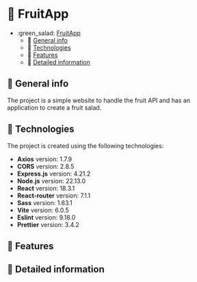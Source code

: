 # :green_salad: FruitApp

- :green\_salad: [FruitApp](#green_salad-fruitapp)
  - :grapes: [General info](#grapes-general-info)
  - :strawberry: [Technologies](#strawberry-technologies)
  - :banana: [Features](#banana-features)
  - :cherries: [Detailed information](#cherries-detailed-information)

## :grapes: General info

The project is a simple website to handle the fruit API and has an application to create a fruit salad.

## :strawberry: Technologies

The project is created using the following technologies:

- **Axios** version: 1.7.9
- **CORS** version: 2.8.5
- **Express.js** version: 4.21.2
- **Node.js** version: 22.13.0
- **React** version: 18.3.1
- **React-router** version: 7.1.1
- **Sass** version: 1.83.1
- **Vite** version: 6.0.5
- **Eslint** version: 9.18.0
- **Prettier** version: 3.4.2

## :banana: Features

## :cherries: Detailed information
